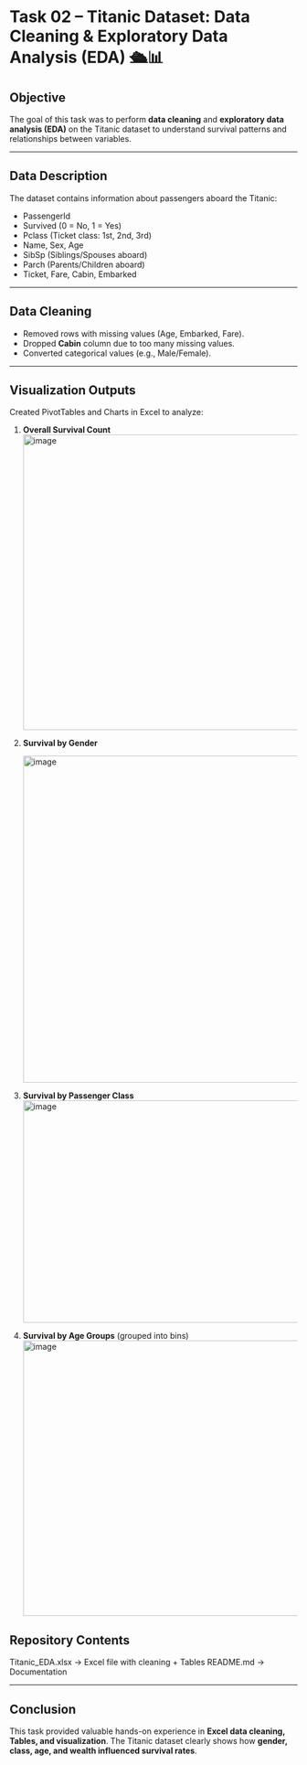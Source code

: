 # Task 02 – Titanic Dataset: Data Cleaning & Exploratory Data Analysis (EDA) 🛳️📊

## Objective

The goal of this task was to perform **data cleaning** and **exploratory data analysis (EDA)** on the Titanic dataset to understand survival patterns and relationships between variables.

---

## Data Description

The dataset contains information about passengers aboard the Titanic:

* PassengerId
* Survived (0 = No, 1 = Yes)
* Pclass (Ticket class: 1st, 2nd, 3rd)
* Name, Sex, Age
* SibSp (Siblings/Spouses aboard)
* Parch (Parents/Children aboard)
* Ticket, Fare, Cabin, Embarked

---

## Data Cleaning

* Removed rows with missing values (Age, Embarked, Fare).
* Dropped **Cabin** column due to too many missing values.
* Converted categorical values (e.g., Male/Female).

---

## Visualization Outputs

Created PivotTables and Charts in Excel to analyze:

1. **Overall Survival Count**
   <img width="1262" height="517" alt="image" src="https://github.com/user-attachments/assets/e9862d89-ac55-483a-8987-0d9c6279be6d" />

2. **Survival by Gender**

   <img width="656" height="572" alt="image" src="https://github.com/user-attachments/assets/86a3094a-df41-4fee-b5ba-c91358a8a8e2" />

4. **Survival by Passenger Class**
   <img width="1251" height="389" alt="image" src="https://github.com/user-attachments/assets/1d3a1ff2-6f98-4991-b340-bb70335f2966" />


6. **Survival by Age Groups** (grouped into bins)
   <img width="1436" height="482" alt="image" src="https://github.com/user-attachments/assets/dcffe3dc-9ce9-4aec-9539-cbcaa568244e" />
   

## Repository Contents

Titanic\_EDA.xlsx → Excel file with cleaning + Tables
README.md → Documentation

---

## Conclusion

This task provided valuable hands-on experience in **Excel data cleaning, Tables, and visualization**. The Titanic dataset clearly shows how **gender, class, age, and wealth influenced survival rates**.


